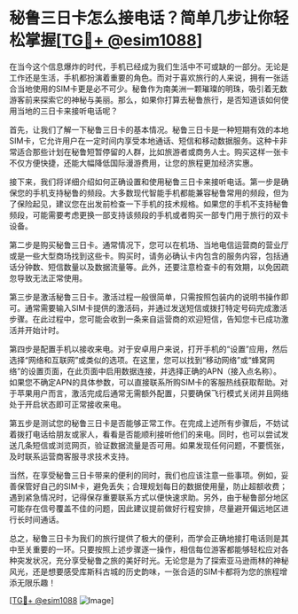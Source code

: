 # 秘鲁三日卡怎么接电话？简单几步让你轻松掌握[[TG💪+ @esim1088](https://t.me/s/esim1088)]

在当今这个信息爆炸的时代，手机已经成为我们生活中不可或缺的一部分。无论是工作还是生活，手机都扮演着重要的角色。而对于喜欢旅行的人来说，拥有一张适合当地使用的SIM卡更是必不可少。秘鲁作为南美洲一颗璀璨的明珠，吸引着无数游客前来探索它的神秘与美丽。那么，如果你打算去秘鲁旅行，是否知道该如何使用当地的三日卡来接听电话呢？

首先，让我们了解一下秘鲁三日卡的基本情况。秘鲁三日卡是一种短期有效的本地SIM卡，它允许用户在一定时间内享受本地通话、短信和移动数据服务。这种卡非常适合那些计划在秘鲁短暂停留的人群，比如旅游者或商务人士。购买这样一张卡不仅方便快捷，还能大幅降低国际漫游费用，让您的旅程更加经济实惠。

接下来，我们将详细介绍如何正确设置和使用秘鲁三日卡来接听电话。第一步是确保您的手机支持秘鲁的频段。大多数现代智能手机都能兼容秘鲁常用的频段，但为了保险起见，建议您在出发前检查一下手机的技术规格。如果您的手机不支持秘鲁频段，可能需要考虑更换一部支持该频段的手机或者购买一部专门用于旅行的双卡设备。

第二步是购买秘鲁三日卡。通常情况下，您可以在机场、当地电信运营商的营业厅或是一些大型商场找到这些卡。购买时，请务必确认卡内包含的服务内容，包括通话分钟数、短信数量以及数据流量等。此外，还要注意检查卡的有效期，以免因疏忽导致无法正常使用。

第三步是激活秘鲁三日卡。激活过程一般很简单，只需按照包装内的说明书操作即可。通常需要输入SIM卡提供的激活码，并通过发送短信或拨打特定号码完成激活步骤。在此过程中，您可能会收到一条来自运营商的欢迎短信，告知您卡已成功激活并开始计时。

第四步是配置手机以接收来电。对于安卓用户来说，打开手机的“设置”应用，然后选择“网络和互联网”或类似的选项。在这里，您可以找到“移动网络”或“蜂窝网络”的设置页面，在此页面中启用数据连接，并选择正确的APN（接入点名称）。如果您不确定APN的具体参数，可以直接联系所购SIM卡的客服热线获取帮助。对于苹果用户而言，激活完成后通常无需额外配置，只要确保飞行模式关闭并且网络处于开启状态即可正常接收来电。

第五步是测试您的秘鲁三日卡是否能够正常工作。在完成上述所有步骤后，不妨试着拨打电话给朋友或家人，看看是否能顺利接听他们的来电。同时，也可以尝试发送几条短信或浏览网页，验证数据流量是否可用。如果发现任何问题，不要慌张，及时联系运营商客服寻求技术支持。

当然，在享受秘鲁三日卡带来的便利的同时，我们也应该注意一些事项。例如，妥善保管好自己的SIM卡，避免丢失；合理规划每日的数据使用量，防止超额收费；遇到紧急情况时，记得保存重要联系方式以便快速求助。另外，由于秘鲁部分地区可能存在信号覆盖不佳的问题，因此建议提前做好行程安排，尽量避开偏远地区进行长时间通话。

总之，秘鲁三日卡为我们的旅行提供了极大的便利，而学会正确地接打电话则是其中至关重要的一环。只要按照上述步骤逐一操作，相信每位游客都能够轻松应对各种突发状况，充分享受秘鲁之旅的美好时光。无论您是为了探索亚马逊雨林的神秘风光，还是想要感受库斯科古城的历史韵味，一张合适的SIM卡都将为您的旅程增添无限乐趣！

[[TG💪+ @esim1088](https://t.me/s/esim1088) ![Image](https://i.postimg.cc/4NQfJmqS/Snipaste-2025-05-13-00-14-12.png)]